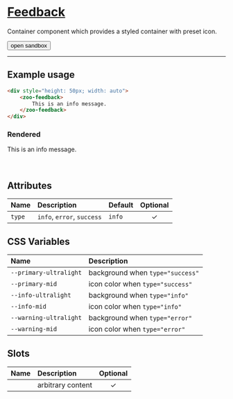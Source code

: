 # [Feedback](#feedback)

Container component which provides a styled container with preset icon.

<zoo-button class="sandbox-btn">
	<button type="button" onclick="openSandbox('zoo-feedback')">open sandbox</button>
</zoo-button>
<template id="zoo-feedback-template">
	<form>
		<zoo-select>
			<label slot="label">Type</label>
			<select slot="select" data-type="attr" data-attrname="type">
				<option value="">none</option>
				<option value="info">info</option>
				<option value="error">error</option>
				<option value="success">success</option>
			</select>
		</zoo-select>
		<zoo-input>
			<label slot="label">--primary-ultralight CSS Custom Property</label>
			<input slot="input" type="color" data-type="css" data-cssname="--primary-ultralight">
		</zoo-input>
		<zoo-input>
			<label slot="label">--primary-mid CSS Custom Property</label>
			<input slot="input" type="color" data-type="css" data-cssname="--primary-mid">
		</zoo-input>
		<zoo-input>
			<label slot="label">--info-ultralight CSS Custom Property</label>
			<input slot="input" type="color" data-type="css" data-cssname="--primary-ultralight">
		</zoo-input>
		<zoo-input>
			<label slot="label">--info-mid CSS Custom Property</label>
			<input slot="input" type="color" data-type="css" data-cssname="--info-mid">
		</zoo-input>
		<zoo-input>
			<label slot="label">--warning-ultralight CSS Custom Property</label>
			<input slot="input" type="color" data-type="css" data-cssname="--warning-ultralight">
		</zoo-input>
		<zoo-input>
			<label slot="label">--warning-mid CSS Custom Property</label>
			<input slot="input" type="color" data-type="css" data-cssname="--warning-mid">
		</zoo-input>
		<zoo-input>
			<label slot="label">Slot</label>
			<textarea slot="input" data-type="slot" data-slotname="">Slotted content, this can be HMTL as well!</textarea>
		</zoo-input>
		<h3>Rendered output</h3>
		<output>
<zoo-feedback>
	Slotted content, this can be HMTL as well!
</zoo-feedback>
		</output>
		<h3>HTML code</h3>
		<div style="height: 50px; width: auto">
			<pre class=" language-html"><code></code></pre>
		</div>
	</form>
</template>

***

## Example usage

```HTML
<div style="height: 50px; width: auto">
	<zoo-feedback>
		This is an info message.
	</zoo-feedback>
</div>
```

### Rendered

<div style="height: 50px; width: auto">
	<zoo-feedback>This is an info message.</zoo-feedback>
</div>

## Attributes

| **Name** | **Description**            | **Default** | **Optional** |
| :------- | :------------------------- | :---------- | :----------: |
| `type`   | `info`, `error`, `success` | `info`      |   &#10003;   |

## CSS Variables

| **Name**               | **Description**                  |
| :--------------------- | :------------------------------- |
| `--primary-ultralight` | background when `type="success"` |
| `--primary-mid`        | icon color when `type="success"` |
| `--info-ultralight`    | background when `type="info"`    |
| `--info-mid`           | icon color when `type="info"`    |
| `--warning-ultralight` | background when `type="error"`   |
| `--warning-mid`        | icon color when `type="error"`   |

## Slots

| **Name** | **Description**   | **Optional** |
| :------: | :---------------- | :----------: |
|          | arbitrary content |   &#10003;   |
